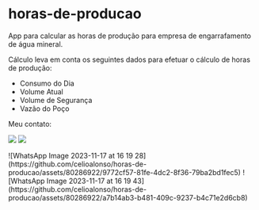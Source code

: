 # horas-de-producao
App para calcular as horas de produção para empresa de engarrafamento de água mineral. 

Cálculo leva em conta os seguintes dados para efetuar o cálculo de horas de produção:
- Consumo do Dia
- Volume Atual
- Volume de Segurança
- Vazão do Poço


Meu contato:
  <div>
    
 <a href= "https://www.linkedin.com/in/celio-teixeira-alonso-596b10207" target="_blank"><img src="https://img.shields.io/badge/-LinkedIn-%230077B5?style=for-the-badge&logo=linkedin&logoColor=white" target="_blank"></a> 
 <a href = "mailto:taonlinedev@gmail.com"><img src="https://img.shields.io/badge/-Gmail-D14836?style=for-the-badge&logo=gmail&logoColor=white" target="_blank"></a>
          
  </div>     
  ![WhatsApp Image 2023-11-17 at 16 19 28](https://github.com/celioalonso/horas-de-producao/assets/80286922/9772cf57-81fe-4dc2-8f36-79ba2bd1fec5)
![WhatsApp Image 2023-11-17 at 16 19 43](https://github.com/celioalonso/horas-de-producao/assets/80286922/a7b14ab3-b481-409c-9237-b4c71e2d6cb8)

